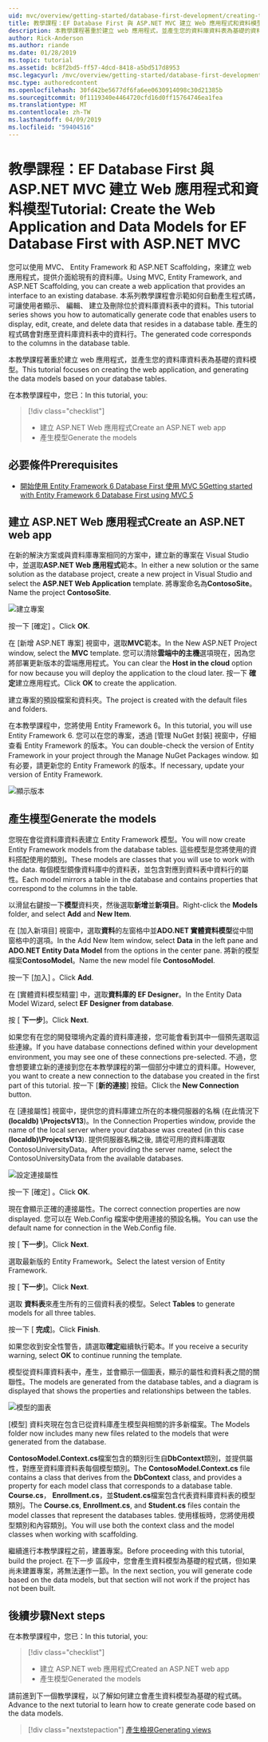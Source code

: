 ```yaml
---
uid: mvc/overview/getting-started/database-first-development/creating-the-web-application
title: 教學課程：EF Database First 與 ASP.NET MVC 建立 Web 應用程式和資料模型
description: 本教學課程著重於建立 web 應用程式，並產生您的資料庫資料表為基礎的資料模型。
author: Rick-Anderson
ms.author: riande
ms.date: 01/28/2019
ms.topic: tutorial
ms.assetid: bc8f2bd5-ff57-4dcd-8418-a5bd517d8953
msc.legacyurl: /mvc/overview/getting-started/database-first-development/creating-the-web-application
msc.type: authoredcontent
ms.openlocfilehash: 30fd42be5677df6fa6ee0630914098c30d21385b
ms.sourcegitcommit: 0f1119340e4464720cfd16d0ff15764746ea1fea
ms.translationtype: MT
ms.contentlocale: zh-TW
ms.lasthandoff: 04/09/2019
ms.locfileid: "59404516"
---
```

# <a name="tutorial-create-the-web-application-and-data-models-for-ef-database-first-with-aspnet-mvc"></a><span data-ttu-id="894f6-103">教學課程：EF Database First 與 ASP.NET MVC 建立 Web 應用程式和資料模型</span><span class="sxs-lookup"><span data-stu-id="894f6-103">Tutorial: Create the Web Application and Data Models for EF Database First with ASP.NET MVC</span></span>

 <span data-ttu-id="894f6-104">您可以使用 MVC、 Entity Framework 和 ASP.NET Scaffolding，來建立 web 應用程式，提供介面給現有的資料庫。</span><span class="sxs-lookup"><span data-stu-id="894f6-104">Using MVC, Entity Framework, and ASP.NET Scaffolding, you can create a web application that provides an interface to an existing database.</span></span> <span data-ttu-id="894f6-105">本系列教學課程會示範如何自動產生程式碼，可讓使用者顯示、 編輯、 建立及刪除位於資料庫資料表中的資料。</span><span class="sxs-lookup"><span data-stu-id="894f6-105">This tutorial series shows you how to automatically generate code that enables users to display, edit, create, and delete data that resides in a database table.</span></span> <span data-ttu-id="894f6-106">產生的程式碼會對應至資料庫資料表中的資料行。</span><span class="sxs-lookup"><span data-stu-id="894f6-106">The generated code corresponds to the columns in the database table.</span></span>

<span data-ttu-id="894f6-107">本教學課程著重於建立 web 應用程式，並產生您的資料庫資料表為基礎的資料模型。</span><span class="sxs-lookup"><span data-stu-id="894f6-107">This tutorial focuses on creating the web application, and generating the data models based on your database tables.</span></span>

<span data-ttu-id="894f6-108">在本教學課程中，您已：</span><span class="sxs-lookup"><span data-stu-id="894f6-108">In this tutorial, you:</span></span>

> [!div class="checklist"]
> * <span data-ttu-id="894f6-109">建立 ASP.NET Web 應用程式</span><span class="sxs-lookup"><span data-stu-id="894f6-109">Create an ASP.NET web app</span></span>
> * <span data-ttu-id="894f6-110">產生模型</span><span class="sxs-lookup"><span data-stu-id="894f6-110">Generate the models</span></span>

## <a name="prerequisites"></a><span data-ttu-id="894f6-111">必要條件</span><span class="sxs-lookup"><span data-stu-id="894f6-111">Prerequisites</span></span>

* [<span data-ttu-id="894f6-112">開始使用 Entity Framework 6 Database First 使用 MVC 5</span><span class="sxs-lookup"><span data-stu-id="894f6-112">Getting started with Entity Framework 6 Database First using MVC 5</span></span>](setting-up-database.md)

## <a name="create-an-aspnet-web-app"></a><span data-ttu-id="894f6-113">建立 ASP.NET Web 應用程式</span><span class="sxs-lookup"><span data-stu-id="894f6-113">Create an ASP.NET web app</span></span>

<span data-ttu-id="894f6-114">在新的解決方案或與資料庫專案相同的方案中，建立新的專案在 Visual Studio 中，並選取**ASP.NET Web 應用程式**範本。</span><span class="sxs-lookup"><span data-stu-id="894f6-114">In either a new solution or the same solution as the database project, create a new project in Visual Studio and select the **ASP.NET Web Application** template.</span></span> <span data-ttu-id="894f6-115">將專案命名為**ContosoSite**。</span><span class="sxs-lookup"><span data-stu-id="894f6-115">Name the project **ContosoSite**.</span></span>

![建立專案](creating-the-web-application/_static/image1.png)

<span data-ttu-id="894f6-117">按一下 [確定] 。</span><span class="sxs-lookup"><span data-stu-id="894f6-117">Click **OK**.</span></span>

<span data-ttu-id="894f6-118">在 [新增 ASP.NET 專案] 視窗中，選取**MVC**範本。</span><span class="sxs-lookup"><span data-stu-id="894f6-118">In the New ASP.NET Project window, select the **MVC** template.</span></span> <span data-ttu-id="894f6-119">您可以清除**雲端中的主機**選項現在，因為您將部署更新版本的雲端應用程式。</span><span class="sxs-lookup"><span data-stu-id="894f6-119">You can clear the **Host in the cloud** option for now because you will deploy the application to the cloud later.</span></span> <span data-ttu-id="894f6-120">按一下 **確定**建立應用程式。</span><span class="sxs-lookup"><span data-stu-id="894f6-120">Click **OK** to create the application.</span></span>

<span data-ttu-id="894f6-121">建立專案的預設檔案和資料夾。</span><span class="sxs-lookup"><span data-stu-id="894f6-121">The project is created with the default files and folders.</span></span>

<span data-ttu-id="894f6-122">在本教學課程中，您將使用 Entity Framework 6。</span><span class="sxs-lookup"><span data-stu-id="894f6-122">In this tutorial, you will use Entity Framework 6.</span></span> <span data-ttu-id="894f6-123">您可以在您的專案，透過 [管理 NuGet 封裝] 視窗中，仔細查看 Entity Framework 的版本。</span><span class="sxs-lookup"><span data-stu-id="894f6-123">You can double-check the version of Entity Framework in your project through the Manage NuGet Packages window.</span></span> <span data-ttu-id="894f6-124">如有必要，請更新您的 Entity Framework 的版本。</span><span class="sxs-lookup"><span data-stu-id="894f6-124">If necessary, update your version of Entity Framework.</span></span>

![顯示版本](creating-the-web-application/_static/image3.png)

## <a name="generate-the-models"></a><span data-ttu-id="894f6-126">產生模型</span><span class="sxs-lookup"><span data-stu-id="894f6-126">Generate the models</span></span>

<span data-ttu-id="894f6-127">您現在會從資料庫資料表建立 Entity Framework 模型。</span><span class="sxs-lookup"><span data-stu-id="894f6-127">You will now create Entity Framework models from the database tables.</span></span> <span data-ttu-id="894f6-128">這些模型是您將使用的資料搭配使用的類別。</span><span class="sxs-lookup"><span data-stu-id="894f6-128">These models are classes that you will use to work with the data.</span></span> <span data-ttu-id="894f6-129">每個模型鏡像資料庫中的資料表，並包含對應到資料表中資料行的屬性。</span><span class="sxs-lookup"><span data-stu-id="894f6-129">Each model mirrors a table in the database and contains properties that correspond to the columns in the table.</span></span>

<span data-ttu-id="894f6-130">以滑鼠右鍵按一下**模型**資料夾，然後選取**新增**並**新項目**。</span><span class="sxs-lookup"><span data-stu-id="894f6-130">Right-click the **Models** folder, and select **Add** and **New Item**.</span></span>

<span data-ttu-id="894f6-131">在 [加入新項目] 視窗中，選取**資料**的左窗格中並**ADO.NET 實體資料模型**從中間窗格中的選項。</span><span class="sxs-lookup"><span data-stu-id="894f6-131">In the Add New Item window, select **Data** in the left pane and **ADO.NET Entity Data Model** from the options in the center pane.</span></span> <span data-ttu-id="894f6-132">將新的模型檔案**ContosoModel**。</span><span class="sxs-lookup"><span data-stu-id="894f6-132">Name the new model file **ContosoModel**.</span></span>

<span data-ttu-id="894f6-133">按一下 [加入] 。</span><span class="sxs-lookup"><span data-stu-id="894f6-133">Click **Add**.</span></span>

<span data-ttu-id="894f6-134">在 [實體資料模型精靈] 中，選取**資料庫的 EF Designer**。</span><span class="sxs-lookup"><span data-stu-id="894f6-134">In the Entity Data Model Wizard, select **EF Designer from database**.</span></span>

<span data-ttu-id="894f6-135">按 [ **下一步**]。</span><span class="sxs-lookup"><span data-stu-id="894f6-135">Click **Next**.</span></span>

<span data-ttu-id="894f6-136">如果您有在您的開發環境內定義的資料庫連接，您可能會看到其中一個預先選取這些連線。</span><span class="sxs-lookup"><span data-stu-id="894f6-136">If you have database connections defined within your development environment, you may see one of these connections pre-selected.</span></span> <span data-ttu-id="894f6-137">不過，您會想要建立新的連接到您在本教學課程的第一個部分中建立的資料庫。</span><span class="sxs-lookup"><span data-stu-id="894f6-137">However, you want to create a new connection to the database you created in the first part of this tutorial.</span></span> <span data-ttu-id="894f6-138">按一下 [**新的連接**] 按鈕。</span><span class="sxs-lookup"><span data-stu-id="894f6-138">Click the **New Connection** button.</span></span>

<span data-ttu-id="894f6-139">在 [連接屬性] 視窗中，提供您的資料庫建立所在的本機伺服器的名稱 (在此情況下 **(localdb) \ProjectsV13**)。</span><span class="sxs-lookup"><span data-stu-id="894f6-139">In the Connection Properties window, provide the name of the local server where your database was created (in this case **(localdb)\ProjectsV13**).</span></span> <span data-ttu-id="894f6-140">提供伺服器名稱之後, 請從可用的資料庫選取 ContosoUniversityData。</span><span class="sxs-lookup"><span data-stu-id="894f6-140">After providing the server name, select the ContosoUniversityData from the available databases.</span></span>

![設定連接屬性](creating-the-web-application/_static/image8.png)

<span data-ttu-id="894f6-142">按一下 [確定] 。</span><span class="sxs-lookup"><span data-stu-id="894f6-142">Click **OK**.</span></span>

<span data-ttu-id="894f6-143">現在會顯示正確的連接屬性。</span><span class="sxs-lookup"><span data-stu-id="894f6-143">The correct connection properties are now displayed.</span></span> <span data-ttu-id="894f6-144">您可以在 Web.Config 檔案中使用連接的預設名稱。</span><span class="sxs-lookup"><span data-stu-id="894f6-144">You can use the default name for connection in the Web.Config file.</span></span>

<span data-ttu-id="894f6-145">按 [ **下一步**]。</span><span class="sxs-lookup"><span data-stu-id="894f6-145">Click **Next**.</span></span>

<span data-ttu-id="894f6-146">選取最新版的 Entity Framework。</span><span class="sxs-lookup"><span data-stu-id="894f6-146">Select the latest version of Entity Framework.</span></span>

<span data-ttu-id="894f6-147">按 [ **下一步**]。</span><span class="sxs-lookup"><span data-stu-id="894f6-147">Click **Next**.</span></span>

<span data-ttu-id="894f6-148">選取 **資料表**來產生所有的三個資料表的模型。</span><span class="sxs-lookup"><span data-stu-id="894f6-148">Select **Tables** to generate models for all three tables.</span></span>

<span data-ttu-id="894f6-149">按一下 [ **完成**]。</span><span class="sxs-lookup"><span data-stu-id="894f6-149">Click **Finish**.</span></span>

<span data-ttu-id="894f6-150">如果您收到安全性警告，請選取**確定**繼續執行範本。</span><span class="sxs-lookup"><span data-stu-id="894f6-150">If you receive a security warning, select **OK** to continue running the template.</span></span>

<span data-ttu-id="894f6-151">模型從資料庫資料表中，產生，並會顯示一個圖表，顯示的屬性和資料表之間的關聯性。</span><span class="sxs-lookup"><span data-stu-id="894f6-151">The models are generated from the database tables, and a diagram is displayed that shows the properties and relationships between the tables.</span></span>

![模型的圖表](creating-the-web-application/_static/image11.png)

<span data-ttu-id="894f6-153">[模型] 資料夾現在包含已從資料庫產生模型與相關的許多新檔案。</span><span class="sxs-lookup"><span data-stu-id="894f6-153">The Models folder now includes many new files related to the models that were generated from the database.</span></span>

<span data-ttu-id="894f6-154">**ContosoModel.Context.cs**檔案包含的類別衍生自**DbContext**類別，並提供屬性，對應至資料庫資料表每個模型類別。</span><span class="sxs-lookup"><span data-stu-id="894f6-154">The **ContosoModel.Context.cs** file contains a class that derives from the **DbContext** class, and provides a property for each model class that corresponds to a database table.</span></span> <span data-ttu-id="894f6-155">**Course.cs**， **Enrollment.cs**，並**Student.cs**檔案包含代表資料庫資料表的模型類別。</span><span class="sxs-lookup"><span data-stu-id="894f6-155">The **Course.cs**, **Enrollment.cs**, and **Student.cs** files contain the model classes that represent the databases tables.</span></span> <span data-ttu-id="894f6-156">使用樣板時，您將使用模型類別和內容類別。</span><span class="sxs-lookup"><span data-stu-id="894f6-156">You will use both the context class and the model classes when working with scaffolding.</span></span>

<span data-ttu-id="894f6-157">繼續進行本教學課程之前，建置專案。</span><span class="sxs-lookup"><span data-stu-id="894f6-157">Before proceeding with this tutorial, build the project.</span></span> <span data-ttu-id="894f6-158">在下一步 區段中，您會產生資料模型為基礎的程式碼，但如果尚未建置專案，將無法運作一節。</span><span class="sxs-lookup"><span data-stu-id="894f6-158">In the next section, you will generate code based on the data models, but that section will not work if the project has not been built.</span></span>

## <a name="next-steps"></a><span data-ttu-id="894f6-159">後續步驟</span><span class="sxs-lookup"><span data-stu-id="894f6-159">Next steps</span></span>

<span data-ttu-id="894f6-160">在本教學課程中，您已：</span><span class="sxs-lookup"><span data-stu-id="894f6-160">In this tutorial, you:</span></span>

> [!div class="checklist"]
> * <span data-ttu-id="894f6-161">建立 ASP.NET web 應用程式</span><span class="sxs-lookup"><span data-stu-id="894f6-161">Created an ASP.NET web app</span></span>
> * <span data-ttu-id="894f6-162">產生模型</span><span class="sxs-lookup"><span data-stu-id="894f6-162">Generated the models</span></span>

<span data-ttu-id="894f6-163">請前進到下一個教學課程，以了解如何建立會產生資料模型為基礎的程式碼。</span><span class="sxs-lookup"><span data-stu-id="894f6-163">Advance to the next tutorial to learn how to create generate code based on the data models.</span></span>
> [!div class="nextstepaction"]
> [<span data-ttu-id="894f6-164">產生檢視</span><span class="sxs-lookup"><span data-stu-id="894f6-164">Generating views</span></span>](generating-views.md)
